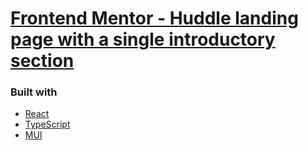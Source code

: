 # [Frontend Mentor - Huddle landing page with a single introductory section](https://www.frontendmentor.io/challenges/huddle-landing-page-with-a-single-introductory-section-B_2Wvxgi0)

### Built with

- [React](https://reactjs.org/)
- [TypeScript](https://www.typescriptlang.org/)
- [MUI](https://mui.com/)
